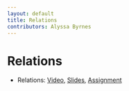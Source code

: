 ```yaml
---
layout: default
title: Relations
contributors: Alyssa Byrnes
---
```


# Relations

* Relations: [Video](https://youtu.be/ggpdmbRWklY), [Slides](/comp283/lessons/Relations.html), [Assignment](https://www.gradescope.com/)
